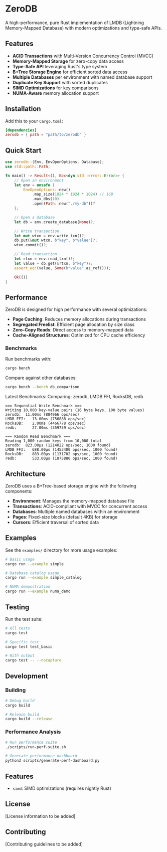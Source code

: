 # ZeroDB

A high-performance, pure Rust implementation of LMDB (Lightning Memory-Mapped Database) with modern optimizations and type-safe APIs.

## Features

- **ACID Transactions** with Multi-Version Concurrency Control (MVCC)
- **Memory-Mapped Storage** for zero-copy data access
- **Type-Safe API** leveraging Rust's type system
- **B+Tree Storage Engine** for efficient sorted data access
- **Multiple Databases** per environment with named database support
- **Duplicate Key Support** with sorted duplicates
- **SIMD Optimizations** for key comparisons
- **NUMA-Aware** memory allocation support

## Installation

Add this to your `Cargo.toml`:

```toml
[dependencies]
zerodb = { path = "path/to/zerodb" }
```

## Quick Start

```rust
use zerodb::{Env, EnvOpenOptions, Database};
use std::path::Path;

fn main() -> Result<(), Box<dyn std::error::Error>> {
    // Open an environment
    let env = unsafe {
        EnvOpenOptions::new()
            .map_size(1024 * 1024 * 1024) // 1GB
            .max_dbs(10)
            .open(Path::new("./my-db"))?
    };

    // Open a database
    let db = env.create_database(None)?;

    // Write transaction
    let mut wtxn = env.write_txn()?;
    db.put(&mut wtxn, b"key", b"value")?;
    wtxn.commit()?;

    // Read transaction
    let rtxn = env.read_txn()?;
    let value = db.get(&rtxn, b"key")?;
    assert_eq!(value, Some(b"value".as_ref()));

    Ok(())
}
```

## Performance

ZeroDB is designed for high performance with several optimizations:

- **Page Caching**: Reduces memory allocations during transactions
- **Segregated Freelist**: Efficient page allocation by size class
- **Zero-Copy Reads**: Direct access to memory-mapped data
- **Cache-Aligned Structures**: Optimized for CPU cache efficiency

### Benchmarks

Run benchmarks with:

```bash
cargo bench
```

Compare against other databases:

```bash
cargo bench --bench db_comparison
```

Latest Benchmarks: Comparing: zerodb, LMDB FFI, RocksDB, redb
```
=== Sequential Write Benchmark ===
Writing 10,000 key-value pairs (16 byte keys, 100 byte values)
zerodb:  11.00ms (884966 ops/sec)
LMDB FFI:   13.00ms (756888 ops/sec)
RocksDB:    2.00ms (4466778 ops/sec)
redb:       27.00ms (359759 ops/sec)

=== Random Read Benchmark ===
Reading 1,000 random keys from 10,000 total
zerodb:  823.00μs (1214022 ops/sec, 1000 found)
LMDB FFI:   688.00μs (1453400 ops/sec, 1000 found)
RocksDB:    883.00μs (1131702 ops/sec, 1000 found)
redb:       533.00μs (1875880 ops/sec, 1000 found)
```

## Architecture

ZeroDB uses a B+Tree-based storage engine with the following components:

- **Environment**: Manages the memory-mapped database file
- **Transactions**: ACID-compliant with MVCC for concurrent access
- **Databases**: Multiple named databases within an environment
- **Pages**: Fixed-size blocks (default 4KB) for storage
- **Cursors**: Efficient traversal of sorted data

## Examples

See the `examples/` directory for more usage examples:

```bash
# Basic usage
cargo run --example simple

# Database catalog usage
cargo run --example simple_catalog

# NUMA demonstration
cargo run --example numa_demo
```

## Testing

Run the test suite:

```bash
# All tests
cargo test

# Specific test
cargo test test_basic

# With output
cargo test -- --nocapture
```

## Development

### Building

```bash
# Debug build
cargo build

# Release build
cargo build --release
```

### Performance Analysis

```bash
# Run performance suite
./scripts/run-perf-suite.sh

# Generate performance dashboard
python3 scripts/generate-perf-dashboard.py
```

## Features

- `simd`: SIMD optimizations (requires nightly Rust)


## License

[License information to be added]

## Contributing

[Contributing guidelines to be added]
